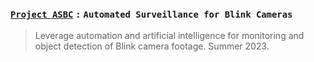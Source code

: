 ### [`Project ASBC`](https://github.com/lxRbckl/Project-ASBC/wiki) `:` `Automated Surveillance for Blink Cameras`
> Leverage automation and artificial intelligence for monitoring and object detection of Blink camera footage. Summer 2023.
